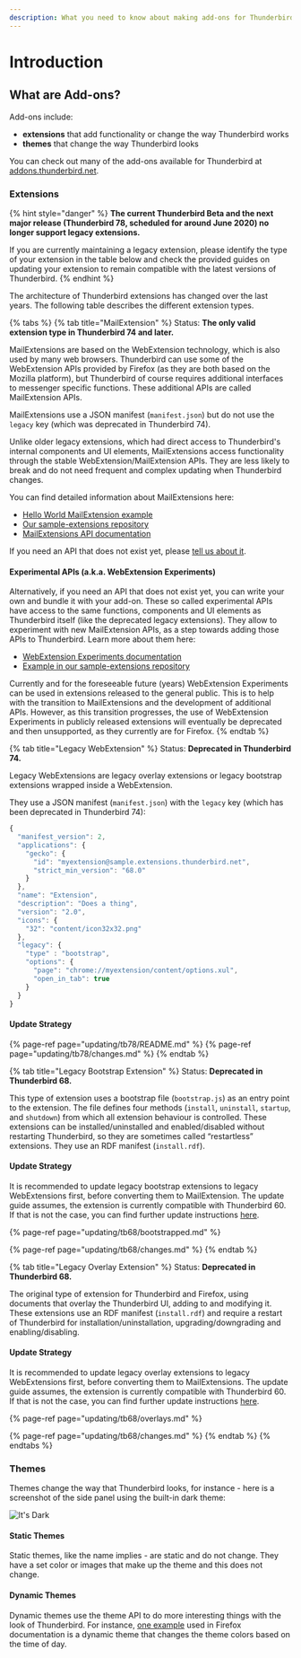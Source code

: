 ```yaml
---
description: What you need to know about making add-ons for Thunderbird.
---
```


# Introduction

## What are Add-ons?

Add-ons include:

* **extensions** that add functionality or change the way Thunderbird works
* **themes** that change the way Thunderbird looks

You can check out many of the add-ons available for Thunderbird at [addons.thunderbird.net](https://addons.thunderbird.net).

### Extensions

{% hint style="danger" %}
**The current Thunderbird Beta and the next major release \(Thunderbird 78, scheduled for around June 2020\) no longer support legacy extensions.**

If you are currently maintaining a legacy extension, please identify the type of your extension in the table below and check the provided guides on updating your extension to remain compatible with the latest versions of Thunderbird.
{% endhint %}

The architecture of Thunderbird extensions has changed over the last years. The following table describes the different extension types.

{% tabs %}
{% tab title="MailExtension" %}
Status: **The only valid extension type in Thunderbird 74 and later.**

MailExtensions are based on the WebExtension technology, which is also used by many web browsers. Thunderbird can use some of the WebExtension APIs provided by Firefox \(as they are both based on the Mozilla platform\), but Thunderbird of course requires additional interfaces to messenger specific functions. These additional APIs are called MailExtension APIs.

MailExtensions use a JSON manifest \(`manifest.json`\) but do not use the `legacy` key \(which was deprecated in Thunderbird 74\).

Unlike older legacy extensions, which had direct access to Thunderbird's internal components and UI elements, MailExtensions access functionality through the stable WebExtension/MailExtension APIs. They are less likely to break and do not need frequent and complex updating when Thunderbird changes.

You can find detailed information about MailExtensions here:

* [Hello World MailExtension example](https://developer.thunderbird.net/add-ons/examples/hello-world-add-on)
* [Our sample-extensions repository](https://github.com/thundernest/sample-extensions/tree/master/experiment)
* [MailExtensions API documentation](https://thunderbird-webextensions.readthedocs.io/)

If you need an API that does not exist yet, please [tell us about it](https://bugzilla.mozilla.org/enter_bug.cgi?product=Thunderbird&component=Add-Ons%3A+Extensions+API).

#### Experimental APIs \(a.k.a. WebExtension Experiments\)

Alternatively, if you need an API that does not exist yet, you can write your own and bundle it with your add-on. These so called experimental APIs have access to the same functions, components and UI elements as Thunderbird itself \(like the deprecated legacy extensions\). They allow to experiment with new MailExtension APIs, as a step towards adding those APIs to Thunderbird. Learn more about them here:

* [WebExtension Experiments documentation](https://thunderbird-webextensions.readthedocs.io/en/68/how-to/experiments.html)
* [Example in our sample-extensions repository](https://github.com/thundernest/sample-extensions/tree/master/experiment)

Currently and for the foreseeable future \(years\) WebExtension Experiments can be used in extensions released to the general public. This is to help with the transition to MailExtensions and the development of additional APIs. However, as this transition progresses, the use of WebExtension Experiments in publicly released extensions will eventually be deprecated and then unsupported, as they currently are for Firefox.
{% endtab %}

{% tab title="Legacy WebExtension" %}
Status: **Deprecated in Thunderbird 74.**

Legacy WebExtensions are legacy overlay extensions or legacy bootstrap extensions wrapped inside a WebExtension.

They use a JSON manifest \(`manifest.json`\) with the `legacy` key \(which has been deprecated in Thunderbird 74\):

```javascript
{
  "manifest_version": 2,
  "applications": {
    "gecko": {
      "id": "myextension@sample.extensions.thunderbird.net",
      "strict_min_version": "68.0"
    }
  },
  "name": "Extension",
  "description": "Does a thing",
  "version": "2.0",
  "icons": {
    "32": "content/icon32x32.png"
  },
  "legacy": {
    "type" : "bootstrap",
    "options": {
      "page": "chrome://myextension/content/options.xul",
      "open_in_tab": true
    }
  }
}
```

#### Update Strategy

{% page-ref page="updating/tb78/README.md" %}
{% page-ref page="updating/tb78/changes.md" %}
{% endtab %}

{% tab title="Legacy Bootstrap Extension" %}
Status: **Deprecated in Thunderbird 68.**

This type of extension uses a bootstrap file \(`bootstrap.js`\) as an entry point to the extension. The file defines four methods \(`install`, `uninstall`, `startup`, and `shutdown`\) from which all extension behaviour is controlled. These extensions can be installed/uninstalled and enabled/disabled without restarting Thunderbird, so they are sometimes called “restartless” extensions. They use an RDF manifest \(`install.rdf`\).

#### Update Strategy

It is recommended to update legacy bootstrap extensions to legacy WebExtensions first, before converting them to MailExtension. The update guide assumes, the extension is currently compatible with Thunderbird 60. If that is not the case, you can find further update instructions [here](https://wiki.mozilla.org/Thunderbird/Add-ons_Guide_57).

{% page-ref page="updating/tb68/bootstrapped.md" %}

{% page-ref page="updating/tb68/changes.md" %}
{% endtab %}

{% tab title="Legacy Overlay Extension" %}
Status: **Deprecated in Thunderbird 68.**

The original type of extension for Thunderbird and Firefox, using documents that overlay the Thunderbird UI, adding to and modifying it. These extensions use an RDF manifest \(`install.rdf`\) and require a restart of Thunderbird for installation/uninstallation, upgrading/downgrading and enabling/disabling.

#### Update Strategy

It is recommended to update legacy overlay extensions to legacy WebExtensions first, before converting them to MailExtensions. The update guide assumes, the extension is currently compatible with Thunderbird 60. If that is not the case, you can find further update instructions [here](https://wiki.mozilla.org/Thunderbird/Add-ons_Guide_57).

{% page-ref page="updating/tb68/overlays.md" %}

{% page-ref page="updating/tb68/changes.md" %}
{% endtab %}
{% endtabs %}

### Themes

Themes change the way that Thunderbird looks, for instance - here is a screenshot of the side panel using the built-in dark theme:

![It&apos;s Dark](../.gitbook/assets/screenshot-from-2019-03-23-13-47-57.png)

#### Static Themes

Static themes, like the name implies - are static and do not change. They have a set color or images that make up the theme and this does not change.

#### Dynamic Themes

Dynamic themes use the theme API to do more interesting things with the look of Thunderbird. For instance, [one example](https://developer.mozilla.org/en-US/docs/Mozilla/Add-ons/Themes/Theme_concepts#Dynamic_themes) used in Firefox documentation is a dynamic theme that changes the theme colors based on the time of day.

